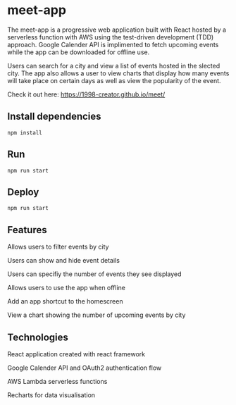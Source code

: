 # meet-app

The meet-app is a progressive web application built with React hosted by a serverless function with AWS using the test-driven development (TDD) approach. Google Calender API is implimented to fetch upcoming events while the app can be downloaded for offline use. 

Users can search for a city and view a list of events hosted in the slected city. The app also allows a user to view charts that display how many events will take place on certain days as well as view the popularity of the event. 

Check it out here: https://1998-creator.github.io/meet/

## Install dependencies

`npm install`

## Run

`npm run start`

## Deploy

`npm run start`

## Features

Allows users to filter events by city

Users can show and hide event details

Users can specifiy the number of events they see displayed

Allows users to use the app when offline

Add an app shortcut to the homescreen

View a chart showing the number of upcoming events by city

## Technologies

React application created with react framework

Google Calender API and OAuth2 authentication flow

AWS Lambda serverless functions

Recharts for data visualisation
